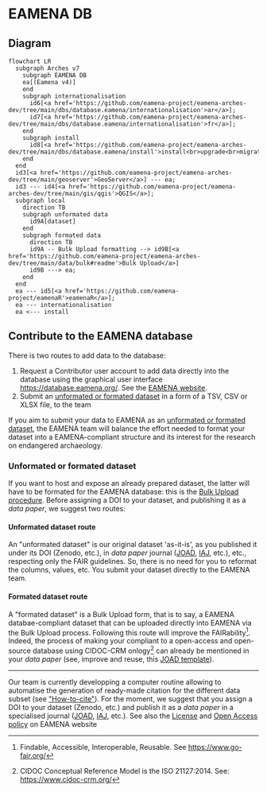 # EAMENA DB

## Diagram

```mermaid
flowchart LR
  subgraph Arches v7
    subgraph EAMENA DB
    ea[(Eamena v4)]
    end
    subgraph internationalisation
      id6[<a href='https://github.com/eamena-project/eamena-arches-dev/tree/main/dbs/database.eamena/internationalisation'>ar</a>];
      id7[<a href='https://github.com/eamena-project/eamena-arches-dev/tree/main/dbs/database.eamena/internationalisation'>fr</a>];
    end 
    subgraph install
      id8[<a href='https://github.com/eamena-project/eamena-arches-dev/tree/main/dbs/database.eamena/install'>install<br>upgrade<br>migrate</a>];
    end 
  end
  id3[<a href='https://github.com/eamena-project/eamena-arches-dev/tree/main/geoserver'>GeoServer</a>] --- ea;
  id3 --- id4[<a href='https://github.com/eamena-project/eamena-arches-dev/tree/main/gis/qgis'>QGIS</a>];
  subgraph local
    direction TB
    subgraph unformated data
      id9A[dataset]
    end
    subgraph formated data
      direction TB
      id9A -- Bulk Upload formatting --> id9B[<a href='https://github.com/eamena-project/eamena-arches-dev/tree/main/data/bulk#readme'>Bulk Upload</a>]
      id9B ---> ea;
    end
  end
  ea --- id5[<a href='https://github.com/eamena-project/eamenaR'>eamenaR</a>];
  ea --- internationalisation
  ea <--- install
```

## Contribute to the EAMENA database

There is two routes to add data to the database:

1. Request a Contributor user account to add data directly into the database using the graphical user interface <https://database.eamena.org/>. See the [EAMENA website](https://eamena.web.ox.ac.uk/open-access-policy#user-contributor).
2. Submit an [unformated or formated dataset](#unformated-or-formated-dataset) in a form of a TSV, CSV or XLSX file, to the team

If you aim to submit your data to EAMENA as an [unformated or formated dataset](#unformated-or-formated-dataset), the EAMENA team will balance the effort needed to format your dataset into a EAMENA-compliant structure and its interest for the research on endangered archaeology.

### Unformated or formated dataset

If you want to host and expose an already prepared dataset, the latter will have to be formated for the EAMENA database: this is the [Bulk Upload procedure](https://github.com/eamena-project/eamena-arches-dev/tree/main/data/bulk#readme). Before assigning a DOI to your dataset, and publishing it as a *data paper*, we suggest two routes:

#### **Unformated dataset** route

An "unformated dataset" is our original dataset 'as-it-is', as you published it under its DOI (Zenodo, etc.), in *data paper* journal ([JOAD](https://openarchaeologydata.metajnl.com/), [IAJ](https://archaeologydataservice.ac.uk/about/the-internet-archaeology-journal/), etc.), etc., respecting only the FAIR guidelines. So, there is no need for you to reformat the columns, values, etc. You submit your dataset directly to the EAMENA team. 

#### **Formated dataset** route

A "formated dataset" is a Bulk Upload form, that is to say, a EAMENA databae-compliant dataset that can be uploaded directly into EAMENA via the Bulk Upload process. Following this route will improve the FAIRability[^1]. Indeed, the process of making your compliant to a open-access and open-source database using CIDOC-CRM onlogy[^2] can already be mentioned in your *data paper* (see, improve and reuse, this [JOAD template](https://github.com/eamena-project/eamena-arches-dev/blob/main/data/bibref/templates/template_joad.md)).

---

Our team is currently developping a computer routine allowing to automatise the generation of ready-made citation for the different data subset (see ["How-to-cite"](https://github.com/eamena-project/eamena-arches-dev/tree/main/data/bibref#readme)). For the moment, we suggest that you assign a DOI to your dataset (Zenodo, etc.) and publish it as a *data paper* in a specialised journal ([JOAD](https://openarchaeologydata.metajnl.com/), [IAJ](https://archaeologydataservice.ac.uk/about/the-internet-archaeology-journal/), etc.). See also the [License](https://eamena.org/database#data-use) and [Open Access policy](https://eamena.org/open-access-policy) on EAMENA website


[^1]: Findable, Accessible, Interoperable, Reusable. See <https://www.go-fair.org/>
[^2]: CIDOC Conceptual Reference Model is the ISO 21127:2014. See: <https://www.cidoc-crm.org/>

